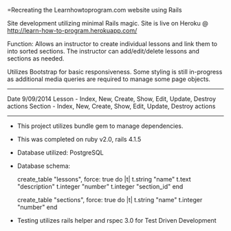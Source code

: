 =Recreating the Learnhowtoprogram.com website using Rails

Site development utilizing minimal Rails magic. 
Site is live on Heroku @ http://learn-how-to-program.herokuapp.com/

Function: 
Allows an instructor to create individual lessons and link them to into sorted sections. The instructor can add/edit/delete lessons and sections as needed.

Utilizes Bootstrap for basic responsiveness. Some styling is still in-progress as additional media queries are required to manage some page objects.


---
Date 9/09/2014
  Lesson - Index, New, Create, Show, Edit, Update, Destroy actions
  Section - Index, New, Create, Show, Edit, Update, Destroy actions

---
* This project utilizes bundle gem to manage dependencies.
* This was completed on ruby v2.0, rails 4.1.5
* Database utilized: PostgreSQL
* Database schema: 

    create_table "lessons", force: true do |t|
        t.string  "name"
        t.text    "description"
        t.integer "number"
        t.integer "section_id"
    end

  create_table "sections", force: true do |t|
        t.string  "name"
        t.integer "number"
    end

* Testing utilizes rails helper and rspec 3.0 for Test Driven Development
